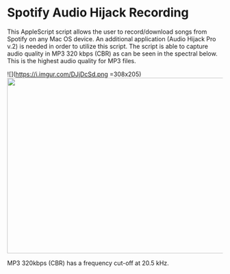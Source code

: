 # Spotify Audio Hijack Recording

This AppleScript script allows the user to record/download songs from Spotify on any Mac OS device. An additional application (Audio Hijack Pro v.2) is needed in order to utilize this script. The script is able to capture audio quality in MP3 320 kbps (CBR) as can be seen in the spectral below. This is the highest audio quality for MP3 files.

![](https://i.imgur.com/DJjDcSd.png =308x205)
<img src="https://i.imgur.com/DJjDcSd.png" width="616" height="409">

MP3 320kbps (CBR) has a frequency cut-off at 20.5 kHz.
